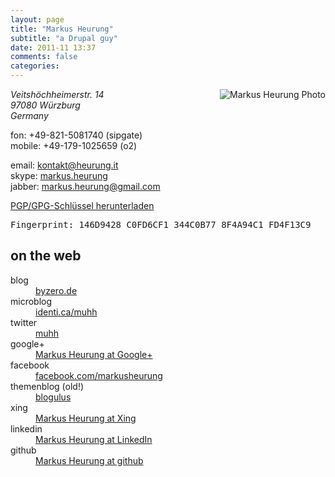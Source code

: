```yaml
---
layout: page
title: "Markus Heurung"
subtitle: "a Drupal guy"
date: 2011-11 13:37
comments: false
categories: 
---
```


<div class="vcard">
<img src="http://www.gravatar.com/avatar/f3a754cead3d10f1dba87e5fb3412e1d.png" alt="Markus Heurung Photo" class="photo" style="float: right;" />

<p><address class="adr">
  <span class="street-address">Veitshöchheimerstr. 14</span><br />
  <span class="postal-code">97080</span> <span class="locality">Würzburg</span><br />
  <span class="country-name">Germany</span>
</address>
</p>
<p>
  <span class="tel"><span class="type">fon</span>: <span class="value">+49-821-5081740</span> (sipgate)</span><br />
  <span class="tel"><span class="type">mobile</span>: <span class="value">+49-179-1025659</span> (o2)</span>
</p>
<p>
email: <a href="mailto:kontakt@heurung.it" class="email">kontakt@heurung.it</a><br />
skype: <a href="skype:markus.heurung" class="url">markus.heurung</a><br />
jabber: <a href="xmpp:markus.heurung@gmail.com" class="url">markus.heurung@gmail.com</a>
</p>
<p>
<a href="/files/MarkusHeurung_0xFD4F13C9_pub.asc">PGP/GPG-Schlüssel herunterladen</a><br />
<pre class="fingerprint">Fingerprint: 146D9428 C0FD6CF1 344C0B77 8F4A94C1 FD4F13C9</pre>
</p>
</div>

<h2>on the web</h2>

<dl>
<dt>blog</dt><dd><a href="http://byzero.de" class="url" rel="me">byzero.de</a></dd>
<dt>microblog</dt><dd><a href="http://identi.ca/muhh" class="url" rel="me">identi.ca/muhh</a></dd>
<dt>twitter</dt><dd><a href="http://twitter.com/muhh" class="url" rel="me">muhh</a></dd>
<dt>google+</dt><dd><a href="https://plus.google.com/100432708315665332485" class="url" rel="me">Markus Heurung at Google+</a></dd>
<dt>facebook</dt><dd><a href="http://facebook.com/markusheurung" class="url" rel="me">facebook.com/markusheurung</a></dd>
<dt>themenblog (old!)</dt><dd><a href="http://blogulus.de" class="url" rel="me">blogulus</a></dd>
<dt>xing</dt><dd><a href="https://xing.com/profile/Markus_Heurung" class="url" rel="me">Markus Heurung at Xing</a></dd>
<dt>linkedin</dt><dd><a href="http://de.linkedin.com/in/markusheurung" class="url" rel="me">Markus Heurung at LinkedIn</a></dd>
<dt>github</dt><dd><a href="http://github.com/muhh" class="url" rel="me">Markus Heurung at github</a></dd>
</dl>